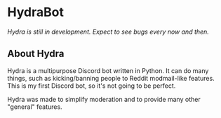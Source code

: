 # HydraBot
*Hydra is still in development. Expect to see bugs every now and then.*

## About Hydra
Hydra is a multipurpose Discord bot written in Python. It can do many things, such as kicking/banning people to Reddit modmail-like features. This is my first Discord bot, so it's not going to be perfect.

Hydra was made to simplify moderation and to provide many other "general" features.